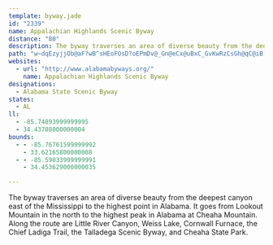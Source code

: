 ```yaml
---
template: byway.jade
id: "2339"
name: Appalachian Highlands Scenic Byway
distance: "80"
description: The byway traverses an area of diverse beauty from the deepest canyon east of the Mississippi to the highest point in Alabama.
path: "w~dqEzyjjOb@aF?wB^sHEoFOsD?oEPmDv@_Gn@eCx@uBxC_GvKwRzCsGh@qC@iB[eDZy@oOwN{a@a_@kW}UjBoDpOcXcEeGiDgEiOqMkF{FyDyE}JsNmEoIeM}Zg@{A[eBKmACiCn@}N[yCiAiFSsEDgBr@sElCsFnAwBlSq[nAgClI}TbCoFfDkE|BuBhCkB|DmB~C_A`Dm@bE]~EJlSlBrFv@zERrCK|Ca@rCw@tCsAlBkAbCsBrBaCbBqChCuFzGcQbHsPvBwDdDqEdJaJbJiIhIyGxDaCfFgCxCkApEsAbE_BzAw@vA{@rEkEtLkP`IaMrSwZ|FmJvD{GzJuRjO_Y~AaDbB}DbAaEr@{FNmGZiTXmEx@aEb@}AzAmDvSs]rDmFxDyEvSuUxAuAnA_A~CaA|AOrBBbBXhBx@`MtIlAj@fD~@tANlDB~NsAbG?vAJfLlBvF~A`InCrAJxAErAYpAg@hAw@nG}FxBqCx@{ArAkE^_Dj@UjOvJzDxC|FrDjNlJta@|UdOtHpAx@zKzJrVtOt@p@lBfChH`L`CfC|XlSrAt@nAVbEZrAVrA`@|[vTbA|ARr@d@fC|@tId@bBt@nAlEvCnL|GlV`ShAr@jn@|YrTzKb]lNfAt@bB`BnAhBxAlCxBnCrAdAjM~HvC`C|CrE|FfO~@bBxAnBpI`IhAt@rC~AbTlJhXjMrDbCxIfIjC`BrA`@fANdUr@lCLbD^lAj@|BxAdDtErCrErQpWbBfDhA|DdAhHbB`HdPjc@pSrg@zBrClAt@nMxGhH`GtFlG`Zbb@rD|E~BjC|CrCpJtHrCjC`MbOrPrNxC~A|Af@bB`@jC\\~[^hFf@zErAfYbOxErApDVtA?fj@yCfJKrMv@|Fp@bDbArClB~BnCv@nAxWzm@~KpV|E`Jhe@by@hElJvAdE~@xChAhFrA~H~@bHrBbSxIns@dLuDxKiFj]yQfIoDtPkGbBa@@gB\\kExAuM|@cJbEc\\|Eyb@fE}\\dAiG~AeHhAuDvDkJzq@uuAvF_NvCsIrDgNnDqQ`DsQw@mA{BgJgC}MyD{\\cB_Pu@sJY{I?eGJmFX{FrEuv@h@uF~@uH|AuJrFwZHmDEmJxQ?bFVt[bG~ALlFOjoAoApIUrDYrEcA|Ag@dh@}QfFyBzDyBtDuCxAyAdj@_o@rDyDhE{D|BeB|CgBfl@uYlHcE|GsFfV{UvIaIbQoN`NwLbBeBjW}YdCaCvEmDrCkBnc@{TzEgDdDcDrCsD`h@gv@hBsBhBsAbBw@rBo@lDSrE`@v{@nQ`Fj@rCFxD?jHq@f]}FpLsCpZyIvC[tBFfAVnB`AxSpQ|CxBrAj@jBj@jBX~@@bFa@|D}AnLiFxKsDjFmCvFqDbCcAlCi@dCGrMlAjxA`R`Ix@dMfBvi@rGnMfAvGPnGDbqEiBlF?l[~@hKM~E_@dLuBfj@sP`D_@MvApFfCp@d@jDEbd@_AtQQheAiBt@e@|EuIlAeB~@_ArByA~BgAlD}@vBShAAxCFfE^tBd@hAl@~@z@r@bAdIbSnC~En_@~c@dL|LvGxG~AtAnCdBnIlEnCdBt[pZps@hj@tIlHrFdG`h@`q@rArAxAlAdAj@dMvErAp@lE~CxQvRrBfBnTrOfWjR|MrLb`@|[`FnDrE~BrFpBdNfCpNhE`RvG~DrB~SzMpWdSjFdDdDxAxB^jE^dDS`BWrAe@rHgDxC{@rB]nB?zHx@fVlFjHrAfMrAvE~@rGrB`D`CdB|Bh@`AhAjD|AtGbA`Cd@|@bBhBt@n@|@f@~Bx@tM~BdPzAhNj@hj@xAjCXbGjAdOnEfCf@hEj@bCPfEJxt@f@dTSdZsApNsAdKyAvn@kKfUgErG{@hDw@bDgAtE{BvXmSjOaKd`A{l@dDaBdHyAnAMjJYdr@_Ahh@QrRDzFl@jElAr_@zPlDx@xGdAvDXvDJ|D@xDKrD[pTgDdEeA|FkC`D{Bf\\}WhDyBpDmBrD_BvlBcq@fPqEb`@}IlCw@iAaCw@gCoByIiFcS}@sFOuGBmDTyEn@mGr@uEbBmIxDcOrDeIl@kBd@mChAqL?qCOsAcBuGYyBEeEZ_[EqCcAeSBgEXmBr@eCtByCvHmFlS{M~@m@hAsAr@aBd@_CbAmTEcE_@gDuIwa@o@uFMsB?cBNwQUwQk@sKsA{Pf]MrCT|Ab@nAl@|ShRlCvAzAb@fE^f[jA|TvC"
websites: 
  - url: "http://www.alabamabyways.org/"
    name: Appalachian Highlands Scenic Byway
designations: 
  - Alabama State Scenic Byway
states: 
  - AL
ll: 
  - -85.74893999999995
  - 34.43708000000004
bounds: 
  - - -85.76761599999992
    - 33.62165800000008
  - - -85.59033999999991
    - 34.453629000000035

---
```


The byway traverses an area of diverse beauty from the deepest canyon east of the Mississippi to the highest point in Alabama. It goes from Lookout Mountain in the north to the highest peak in Alabama at Cheaha Mountain. Along the route are Little River Canyon, Weiss Lake, Cornwall Furnace, the Chief Ladiga Trail, the Talladega Scenic Byway, and Cheaha State Park.